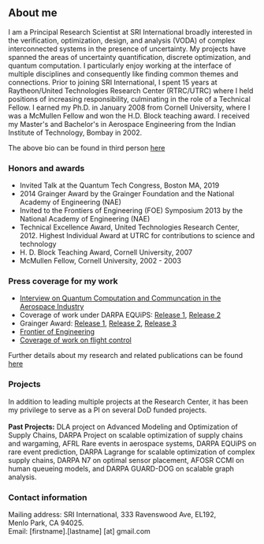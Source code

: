 ## About me

I am a Principal Research Scientist at SRI International broadly interested in the verification, optimization, design, and analysis (VODA) of complex interconnected systems in the presence of uncertainty. My projects have spanned the areas of uncertainty quantification, discrete optimization, and quantum computation. I particularly enjoy working at the interface of multiple disciplines and consequently like finding common themes and connections. Prior to joining SRI International, I spent 15 years at Raytheon/United Technologies Research Center (RTRC/UTRC) where I held positions of increasing responsibility, culminating in the role of a Technical Fellow. I earned my Ph.D. in January 2008 from Cornell University, where I was a McMullen Fellow and won the H.D. Block teaching award. I received my Master's and Bachelor's in Aerospace Engineering from the Indian Institute of Technology, Bombay in 2002.

The above bio can be found in third person [here](https://tuhinsahai.github.io/thirdpersonbio)

### Honors and awards

- Invited Talk at the Quantum Tech Congress, Boston MA, 2019
- 2014 Grainger Award by the Grainger Foundation and the National Academy of Engineering (NAE)
- Invited to the Frontiers of Engineering (FOE) Symposium 2013 by the National Academy of Engineering (NAE)
- Technical Excellence Award, United Technologies Research Center, 2012. Highest Individual Award at UTRC for contributions to science and technology
- H. D. Block Teaching Award, Cornell University, 2007
- McMullen Fellow, Cornell University, 2002 - 2003

### Press coverage for my work

- [Interview on Quantum Computation and Communcation in the Aerospace Industry](https://www.quantumtechcongress.com/blog/interview-dr-tuhin-sahai-associate-director-united-technologies-research-center)
- Coverage of work under DARPA EQUiPS: [Release 1](https://aerospaceamerica.aiaa.org/departments/wringing-out-the-risks/), [Release 2](https://aerospaceamerica.aiaa.org/year-in-review/applying-uncertainty-quantification-to-complex-systems/)
- Grainger Award: [Release 1](https://www.naefrontiers.org/Media/PressReleases1698]4/42850.aspx), [Release 2](http://www.utrc.utc.com/20140826_UTRC%20Receives%20National%20Engineering%20Research%20Grant.html), [Release 3](https://engineering.ucdavis.edu/blog/john-owens-receives-nae-grainger-grant/)
- [Frontier of Engineering](https://www.nae.edu/default.aspx?id=83545)
- [Coverage of work on flight control](http://archive.indianexpress.com/storyOld.php?storyId=85051)

Further details about my research and related publications can be found [here](https://tuhinsahai.github.io/research)

### Projects
In addition to leading multiple projects at the Research Center, it has been my privilege to serve as a PI on several DoD funded projects. \
\
**Past Projects:** DLA project on Advanced Modeling and Optimization of Supply Chains, DARPA Project on scalable optimization of supply chains and wargaming, AFRL Rare events in aerospace systems, DARPA EQUiPS on rare event prediction, DARPA Lagrange for scalable optimization of complex supply chains, DARPA N7 on optimal sensor placement, AFOSR CCMI on human queueing models, and DARPA GUARD-DOG on scalable graph analysis.


### Contact information
Mailing address: SRI International, 333 Ravenswood Ave, EL192,<br/>
                 Menlo Park, CA 94025.<br/>
Email: [firstname].[lastname] [at] gmail.com
